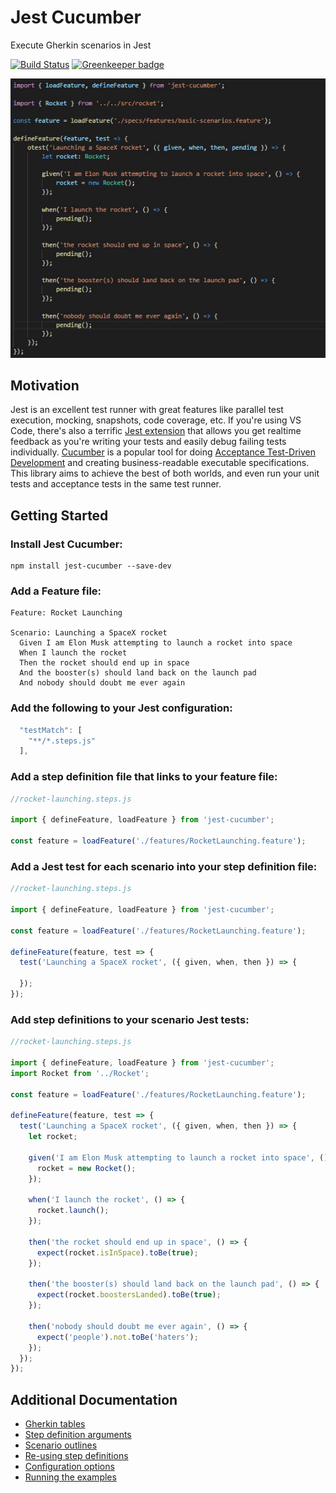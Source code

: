 # Jest Cucumber

Execute Gherkin scenarios in Jest

[![Build Status](https://travis-ci.org/bencompton/jest-cucumber.svg?branch=master)](https://travis-ci.org/bencompton/jest-cucumber) [![Greenkeeper badge](https://badges.greenkeeper.io/bencompton/jest-cucumber.svg)](https://greenkeeper.io/)

<img src="./images/jest-cucumber-demo.gif?raw=true" alt="Cucumber Jest Demo" />

## Motivation

Jest is an excellent test runner with great features like parallel test execution, mocking, snapshots, code coverage, etc. If you're using VS Code, there's also a terrific [Jest extension](https://github.com/jest-community/vscode-jest) that allows you get realtime feedback as you're writing your tests and easily debug failing tests individually. [Cucumber](https://cucumber.io) is a popular tool for doing [Acceptance Test-Driven Development](https://en.wikipedia.org/wiki/Acceptance_test–driven_development) and creating business-readable executable specifications. This library aims to achieve the best of both worlds, and even run your unit tests and acceptance tests in the same test runner.

## Getting Started

### Install Jest Cucumber:

```
npm install jest-cucumber --save-dev
```

### Add a Feature file:

```gherkin
Feature: Rocket Launching

Scenario: Launching a SpaceX rocket
  Given I am Elon Musk attempting to launch a rocket into space
  When I launch the rocket
  Then the rocket should end up in space
  And the booster(s) should land back on the launch pad
  And nobody should doubt me ever again
```

### Add the following to your Jest configuration:

```javascript  
  "testMatch": [
    "**/*.steps.js"
  ],
```

### Add a step definition file that links to your feature file:

```javascript
//rocket-launching.steps.js

import { defineFeature, loadFeature } from 'jest-cucumber';

const feature = loadFeature('./features/RocketLaunching.feature');
```

### Add a Jest test for each scenario into your step definition file:

```javascript
//rocket-launching.steps.js

import { defineFeature, loadFeature } from 'jest-cucumber';

const feature = loadFeature('./features/RocketLaunching.feature');

defineFeature(feature, test => {
  test('Launching a SpaceX rocket', ({ given, when, then }) => {

  });
});
```

### Add step definitions to your scenario Jest tests:

```javascript
//rocket-launching.steps.js

import { defineFeature, loadFeature } from 'jest-cucumber';
import Rocket from '../Rocket';

const feature = loadFeature('./features/RocketLaunching.feature');

defineFeature(feature, test => {
  test('Launching a SpaceX rocket', ({ given, when, then }) => {
    let rocket;

    given('I am Elon Musk attempting to launch a rocket into space', () => {
      rocket = new Rocket();
    });

    when('I launch the rocket', () => {
      rocket.launch();
    });

    then('the rocket should end up in space', () => {
      expect(rocket.isInSpace).toBe(true);
    });

    then('the booster(s) should land back on the launch pad', () => {
      expect(rocket.boostersLanded).toBe(true);
    });

    then('nobody should doubt me ever again', () => {
      expect('people').not.toBe('haters');
    });
  });
});
```
## Additional Documentation

  * [Gherkin tables](./docs/GherkinTables.md)
  * [Step definition arguments](./docs/StepDefinitionArguments.md)
  * [Scenario outlines](./docs/ScenarioOutlines.md)
  * [Re-using step definitions](./docs/ReusingStepDefinitions.md)  
  * [Configuration options](./docs/AdditionalConfiguration.md)
  * [Running the examples](./docs/RunningTheExamples.md)
